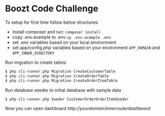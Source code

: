 # Boozt Code Challenge

To setup for first time follow below structures:
  - Install composer and run:
  `composer install`
  - copy .env.example to .env `cp .env.example .env`
  - set .env variables based on your local environment
  - set app/config.php variables based on your environment `APP_DOMAIN` and `APP_INNER_DIRECTORY`
  
  Run migration to create tables
  
```sh
$ php cli-runner.php Migration CreateCustomerTable
$ php cli-runner.php Migration CreateOrderTable
$ php cli-runner.php Migration CreateOrderItemTable
```

 Run database seeder to initial database with sample data
 
 
```sh
$ php cli-runner.php Seeder CustomerOrderOrderItemSeeder
```

Now you can open dashboard _http://yourdomain/innerroute/dashboard_


